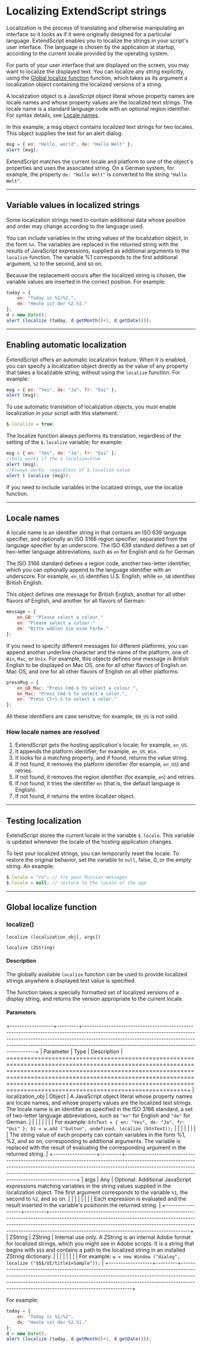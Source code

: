 # Localizing ExtendScript strings

Localization is the process of translating and otherwise manipulating an interface so it looks as if it were originally designed for a particular language. ExtendScript enables you to localize the strings in your script's user interface. The language is chosen by the application at startup, according to the current locale provided by the operating system.

For parts of your user interface that are displayed on the screen, you may want to localize the displayed text. You can localize any string explicitly, using the [Global localize function](#global-localize-function) function, which takes as its argument a localization object containing the localized versions of a string.

A localization object is a JavaScript object literal whose property names are locale names and whose property values are the localized text strings. The locale name is a standard language code with an optional region identifier. For syntax details, see [Locale names](#locale-names).

In this example, a msg object contains localized text strings for two locales. This object supplies the text for an alert dialog:

```javascript
msg = { en: "Hello, world", de: "Hallo Welt" };
alert (msg);
```

ExtendScript matches the current locale and platform to one of the object's properties and uses the associated string. On a German system, for example, the property `de: "Hallo Welt"` is converted to the string `"Hallo Welt"`.

---

## Variable values in localized strings

Some localization strings need to contain additional data whose position and order may change according to the language used.

You can include variables in the string values of the localization object, in the form `%n`. The variables are replaced in the returned string with the results of JavaScript expressions, supplied as additional arguments to the `localize` function. The variable %1 corresponds to the first additional argument, `%2` to the second, and so on.

Because the replacement occurs after the localized string is chosen, the variable values are inserted in the correct position. For example:

```javascript
today = {
    en: "Today is %1/%2.",
    de: "Heute ist der %2.%1."
};
d = new Date();
alert (localize (today, d.getMonth()+1, d.getDate()));
```

---

## Enabling automatic localization

ExtendScript offers an automatic localization feature. When it is enabled, you can specify a localization object directly as the value of any property that takes a localizable string, without using the `localize` function. For example:

```javascript
msg = { en: "Yes", de: "Ja", fr: "Oui" };
alert (msg);
```

To use automatic translation of localization objects, you must enable localization in your script with this statement:

```javascript
$.localize = true;
```

The localize function always performs its translation, regardless of the setting of the `$.localize` variable; for example:

```javascript
msg = { en: "Yes", de: "Ja", fr: "Oui" };
//Only works if the $.localize=true
alert (msg);
//Always works, regardless of $.localize value
alert ( localize (msg));
```

If you need to include variables in the localized strings, use the localize function.

---

## Locale names

A locale name is an identifier string in that contains an ISO 639 language specifier, and optionally an ISO 3166 region specifier, separated from the language specifier by an underscore. The ISO 639 standard defines a set of two-letter language abbreviations, such as `en` for English and `de` for German.

The ISO 3166 standard defines a region code, another two-letter identifier, which you can optionally append to the language identifier with an underscore. For example, `en_US` identifies U.S. English, while `en_GB` identifies British English.

This object defines one message for British English, another for all other flavors of English, and another for all flavors of German:

```javascript
message = {
    en_GB: "Please select a colour."
    en: "Please select a colour."
    de: "Bitte wählen Sie eine Farbe."
};
```

If you need to specify different messages for different platforms, you can append another underline character and the name of the platform, one of `Win`, `Mac`, or `Unix`. For example, this objects defines one message in British English to be displayed on Mac OS, one for all other flavors of English on Mac OS, and one for all other flavors of English on all other platforms:

```javascript
pressMsg = {
    en_GB_Mac: "Press Cmd-S to select a colour.",
    en_Mac: "Press Cmd-S to select a color.",
    en: "Press Ctrl-S to select a color."
};
```

All these identifiers are case sensitive; for example, `EN_US` is not valid.

### How locale names are resolved

1. ExtendScript gets the hosting application's locale; for example, `en_US`.
2. It appends the platform identifier; for example, `en_US_Win`.
3. It looks for a matching property, and if found, returns the value string.
4. If not found, it removes the platform identifier (for example, `en_US`) and retries.
5. If not found, it removes the region identifier (for example, `en`) and retries.
6. If not found, it tries the identifier `en` (that is, the default language is English).
7. If not found, it returns the entire localizer object.

---

## Testing localization

ExtendScript stores the current locale in the variable `$.locale`. This variable is updated whenever the locale of the hosting application changes.

To test your localized strings, you can temporarily reset the locale. To restore the original behavior, set the variable to `null`, false, 0, or the empty string. An example:

```javascript
$.locale = "ru"; // try your Russian messages
$.locale = null; // restore to the locale of the app
```

---

## Global localize function

### localize()

`localize (localization_obj[, args])`

`localize (ZString)`

#### Description

The globally available `localize` function can be used to provide localized strings anywhere a displayed text value is specified.

The function takes a specially formatted set of localized versions of a display string, and returns the version appropriate to the current locale.

#### Parameters

+------------------+---------+----------------------------------------------------------------------------------------------------------------------------------------------------------------------------------------------------------------------------------------------------------------------------------------------------+
|    Parameter     |  Type   |                                                                                                                                            Description                                                                                                                                             |
+==================+=========+====================================================================================================================================================================================================================================================================================================+
| localization_obj | Object  | A JavaScript object literal whose property names are locale names, and whose property values are the localized text strings. The locale name is an identifier as specified in the ISO 3166 standard, a set of two-letter language abbreviations, such as `"en"` for English and `"de"` for German. |
|                  |         |                                                                                                                                                                                                                                                                                                    |
|                  |         | For example: `btnText = { en: "Yes", de: "Ja", fr: "Oui" }; b1 = w.add ("button", undefined, localize (btnText));`                                                                                                                                                                                 |
|                  |         |                                                                                                                                                                                                                                                                                                    |
|                  |         | The string value of each property can contain variables in the form %1, %2, and so on, corresponding to additional arguments. The variable is replaced with the result of evaluating the corresponding argument in the returned string.                                                            |
+------------------+---------+----------------------------------------------------------------------------------------------------------------------------------------------------------------------------------------------------------------------------------------------------------------------------------------------------+
| args             | Any     | Optional. Additional JavaScript expressions matching variables in the string values supplied in the localization object. The first argument corresponds to the variable `%1`, the second to `%2`, and so on.                                                                                       |
|                  |         |                                                                                                                                                                                                                                                                                                    |
|                  |         | Each expression is evaluated and the result inserted in the variable's positionin the returned string.                                                                                                                                                                                             |
+------------------+---------+----------------------------------------------------------------------------------------------------------------------------------------------------------------------------------------------------------------------------------------------------------------------------------------------------+
| ZString          | ZString | Internal use only. A ZString is an internal Adobe format for localized strings, which you might see in Adobe scripts. It is a string that begins with `$$$` and contains a path to the localized string in an installed ZString dictionary.                                                        |
|                  |         |                                                                                                                                                                                                                                                                                                    |
|                  |         | For example: `w = new Window ("dialog", localize ("$$$/UI/title1=Sample"));`                                                                                                                                                                                                                       |
+------------------+---------+----------------------------------------------------------------------------------------------------------------------------------------------------------------------------------------------------------------------------------------------------------------------------------------------------+

For example:

```javascript
today = {
    en: "Today is %1/%2",
    de: "Heute ist der %2.%1."
};
d = new Date();
alert (localize (today, d.getMonth()+1, d.getDate()));
```
